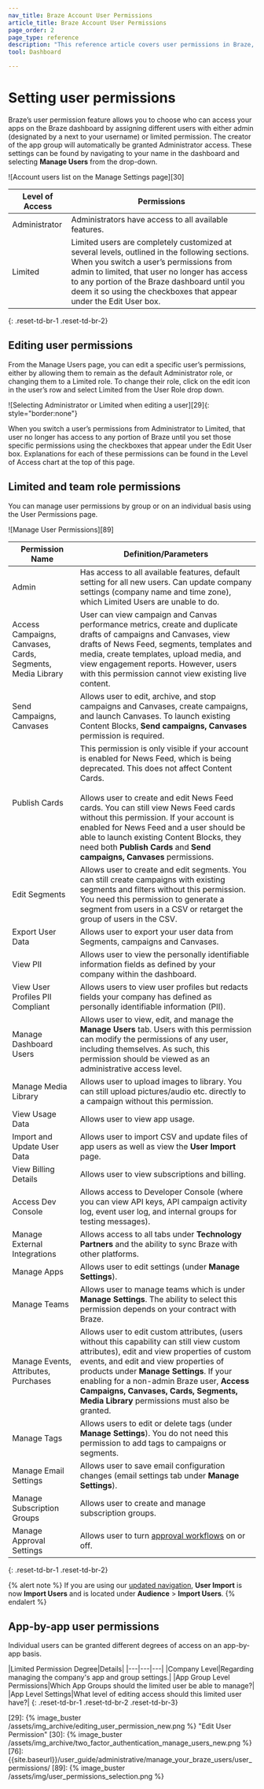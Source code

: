 ```yaml
---
nav_title: Braze Account User Permissions
article_title: Braze Account User Permissions
page_order: 2
page_type: reference
description: "This reference article covers user permissions in Braze, such as choosing who can access your apps on the Braze dashboard."
tool: Dashboard

---
```


# Setting user permissions

<style>
.fa-crown {
  color: gold;
}
</style>

Braze’s user permission feature allows you to choose who can access your apps on the Braze dashboard by assigning different users with either admin (designated by a <i class="fas  fa-crown" aria-label="crown icon"></i> next to your username) or limited permission. The creator of the app group will automatically be granted Administrator access. These settings can be found by navigating to your name in the dashboard and selecting **Manage Users** from the drop-down. 

![Account users list on the Manage Settings page][30]

|Level of Access|Permissions|
|---|---|
|Administrator|Administrators have access to all available features.|
|Limited|Limited users are completely customized at several levels, outlined in the following sections. When you switch a user’s permissions from admin to limited, that user no longer has access to any portion of the Braze dashboard until you deem it so using the checkboxes that appear under the Edit User box.|
{: .reset-td-br-1 .reset-td-br-2}

## Editing user permissions

From the Manage Users page, you can edit a specific user’s permissions, either by allowing them to remain as the default Administrator role, or changing them to a Limited role. To change their role, click on the edit icon in the user’s row and select Limited from the User Role drop down.

![Selecting Administrator or Limited when editing a user][29]{: style="border:none"}

When you switch a user’s permissions from Administrator to Limited, that user no longer has access to any portion of Braze until you set those specific permissions using the checkboxes that appear under the Edit User box. Explanations for each of these permissions can be found in the Level of Access chart at the top of this page.

## Limited and team role permissions

You can manage user permissions by group or on an individual basis using the User Permissions page.

![Manage User Permissions][89]

|Permission Name|Definition/Parameters|
|---|---|
|Admin|Has access to all available features, default setting for all new users. Can update company settings (company name and time zone), which Limited Users are unable to do.|
|Access Campaigns, Canvases, Cards, Segments, Media Library| User can view campaign and Canvas performance metrics, create and duplicate drafts of campaigns and Canvases, view drafts of News Feed, segments, templates and media, create templates, upload media, and view engagement reports. However, users with this permission cannot view existing live content. |
|Send Campaigns, Canvases| Allows user to edit, archive, and stop campaigns and Canvases, create campaigns, and launch Canvases. To launch existing Content Blocks, **Send campaigns, Canvases** permission is required. |
|Publish Cards| This permission is only visible if your account is enabled for News Feed, which is being deprecated. This does not affect Content Cards.<br><br>Allows user to create and edit News Feed cards. You can still view News Feed cards without this permission. If your account is enabled for News Feed and a user should be able to launch existing Content Blocks, they need both **Publish Cards** and **Send campaigns, Canvases** permissions. |
|Edit Segments| Allows user to create and edit segments. You can still create campaigns with existing segments and filters without this permission. You need this permission to generate a segment from users in a CSV or retarget the group of users in the CSV.|
|Export User Data| Allows user to export your user data from Segments, campaigns and Canvases. |
|View PII | Allows user to view the personally identifiable information fields as defined by your company within the dashboard. |
|View User Profiles PII Compliant| Allows users to view user profiles but redacts fields your company has defined as personally identifiable information (PII). |
|Manage Dashboard Users| Allows user to view, edit, and manage the **Manage Users** tab. Users with this permission can modify the permissions of any user, including themselves. As such, this permission should be viewed as an administrative access level.|
|Manage Media Library| Allows user to upload images to library. You can still upload pictures/audio etc. directly to a campaign without this permission.|
|View Usage Data| Allows user to view app usage.|
|Import and Update User Data| Allows user to import CSV and update files of app users as well as view the **User Import** page.|
|View Billing Details| Allows user to view subscriptions and billing. |
|Access Dev Console| Allows access to Developer Console (where you can view API keys, API campaign activity log, event user log, and internal groups for testing messages).|
|Manage External Integrations| Allows access to all tabs under **Technology Partners** and the ability to sync Braze with other platforms.|
|Manage Apps| Allows user to edit settings (under **Manage Settings**).|
|Manage Teams|Allows user to manage teams which is under **Manage Settings**. The ability to select this permission depends on your contract with Braze.|
|Manage Events, Attributes, Purchases|Allows user to edit custom attributes, (users without this capability can still view custom attributes), edit and view properties of custom events, and edit and view properties of products under **Manage Settings**. If your enabling for a non-admin Braze user, **Access Campaigns, Canvases, Cards, Segments, Media Library** permissions must also be granted. |
|Manage Tags|Allows users to edit or delete tags (under **Manage Settings**). You do not need this permission to add tags to campaigns or segments.|
|Manage Email Settings|Allows user to save email configuration changes (email settings tab under **Manage Settings**).|
|Manage Subscription Groups | Allows user to create and manage subscription groups. |
|Manage Approval Settings| Allows user to turn [approval workflows]({{site.baseurl}}/user_guide/engagement_tools/campaigns/managing_campaigns/campaign_approval) on or off. |
{: .reset-td-br-1 .reset-td-br-2}

{% alert note %}
If you are using our [updated navigation]({{site.baseurl}}/navigation/), **User Import** is now **Import Users** and is located under **Audience** > **Import Users**.
{% endalert %}

## App-by-app user permissions

Individual users can be granted different degrees of access on an app-by-app basis.

|Limited Permission Degree|Details|
|---|---|---|
|Company Level|Regarding managing the company's app and group settings.|
|App Group Level Permissions|Which App Groups should the limited user be able to manage?|
|App Level Settings|What level of editing access should this limited user have?|
{: .reset-td-br-1 .reset-td-br-2 .reset-td-br-3}

[29]: {% image_buster /assets/img_archive/editing_user_permission_new.png %} "Edit User Permission"
[30]: {% image_buster /assets/img_archive/two_factor_authentication_manage_users_new.png %}
[76]: {{site.baseurl}}/user_guide/administrative/manage_your_braze_users/user_permissions/
[89]: {% image_buster /assets/img/user_permissions_selection.png %}
